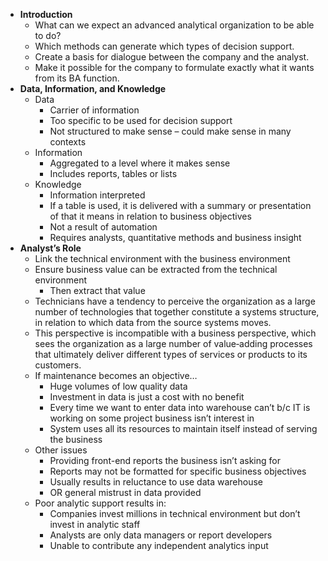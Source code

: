 -   **Introduction**
    -   What can we expect an advanced analytical organization to be
        able to do?
    -   Which methods can generate which types of decision support.
    -   Create a basis for dialogue between the company and the analyst.
    -   Make it possible for the company to formulate exactly what it
        wants from its BA function.
-   **Data, Information, and Knowledge**
    -   Data
        -   Carrier of information
        -   Too specific to be used for decision support
        -   Not structured to make sense – could make sense in many
            contexts
    -   Information
        -   Aggregated to a level where it makes sense
        -   Includes reports, tables or lists
    -   Knowledge
        -   Information interpreted
        -   If a table is used, it is delivered with a summary or
            presentation of that it means in relation to business
            objectives
        -   Not a result of automation
        -   Requires analysts, quantitative methods and business insight
-   **Analyst’s Role**
    -   Link the technical environment with the business environment
    -   Ensure business value can be extracted from the technical
        environment
        -   Then extract that value
    -   Technicians have a tendency to perceive the organization as a
        large number of technologies that together constitute a systems
        structure, in relation to which data from the source systems
        moves.
    -   This perspective is incompatible with a business perspective,
        which sees the organization as a large number of value‐adding
        processes that ultimately deliver different types of services or
        products to its customers.
    -   If maintenance becomes an objective…
        -   Huge volumes of low quality data
        -   Investment in data is just a cost with no benefit
        -   Every time we want to enter data into warehouse can’t b/c IT
            is working on some project business isn’t interest in
        -   System uses all its resources to maintain itself instead of
            serving the business
    -   Other issues
        -   Providing front-end reports the business isn’t asking for
        -   Reports may not be formatted for specific business
            objectives
        -   Usually results in reluctance to use data warehouse
        -   OR general mistrust in data provided
    -   Poor analytic support results in:
        -   Companies invest millions in technical environment but don’t
            invest in analytic staff
        -   Analysts are only data managers or report developers
        -   Unable to contribute any independent analytics input
